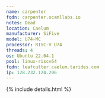 ```yaml
---
name: carpenter
fqdn: carpenter.ocamllabs.io
notes: Dead
location: Caelum
manufacturer: SiFive
model: U74-MC
processor: RISC-V U74
threads: 4
os: Ubuntu 22.04.1
pool: linux-riscv64
fqdn: leafcutter.caelum.tarides.com
ip: 128.232.124.206
---
```

{% include details.html %} 

